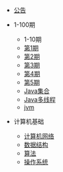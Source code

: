 
* [公告](./main/README.md)
  
* 1-100期
  * 1-10期
   * [第1期](./main/0001.md)
   * [第2期](./main/0002.md)
   * [第3期](./main/0003.md)
   * [第4期](./main/0004.md)
   * [第5期](./main/0005.md)
  * [Java集合](./docs/b-2Java集合.md)
  * [Java多线程](./docs/b-3Java多线程.md)
  * [jvm](./docs/b-4jvm.md)
* 计算机基础
  * [计算机网络](./docs/c-1计算机网络.md)
  * [数据结构](./docs/c-2数据结构.md)
  * [算法](./docs/c-3算法.md)
  * [操作系统](./docs/c-4操作系统.md)

  

